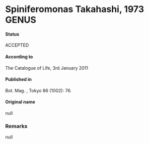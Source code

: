 Spiniferomonas Takahashi, 1973 GENUS
=======

#### Status
ACCEPTED

#### According to
The Catalogue of Life, 3rd January 2011

#### Published in
Bot. Mag. , Tokyo 86 (1002): 76.

#### Original name
null

### Remarks
null